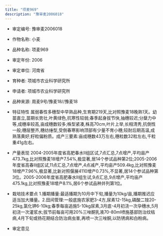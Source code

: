 ```yaml
---
title: "项麦969"
description: "豫审麦2006018"
---
```

* 审定编号:  豫审麦2006018

*  作物名称:  小麦

*  品种名称:  项麦969

*  审定年份:  2006

*  审定单位:  河南省

* 育种者:  项城市农业科学研究所

*  申请者:  项城市农业科学研究所

*  品种来源:  周麦9号/豫麦18//豫麦18

*  特征特性
属弱春性多穗型中早熟品种,生育期219天,比对照豫麦18晚熟1天。幼苗直立,苗期长势壮,叶黄绿色,抗寒性较弱;春季起身拔节快,抽穗较迟;分蘖力中等,成穗率较高,亩成穗数较多;株型紧凑,株高70cm,叶片上举,长相清秀,抗倒性一般;穗层整齐,穗纺缍型,受倒春寒影响顶部有少量不育小穗;较耐后期高温,成熟落黄好;籽粒偏粉质。成产三要素:亩成穗数43万左右,穗粒数32粒左右,千粒重41g左右。

*  产量表现
2004-2005年度省高肥春水Ⅱ组区试,7点汇总,7点增产,平均亩产473.7kg,比对照豫麦18增产7.54%,极显著,居14个参试品种第2位;2005-2006年度省高春Ⅱ组区试,11点汇总,7点增产,4点减产,平均亩产509.4kg,比对照豫麦18增产7.96%,极显著,比新对照偃展4110增产0.73%,不显著,居14个参试品种第3位。2005-2006年度省高肥春水Ⅱ组生试,9点汇总,9点增产,平均亩产475.1kg,比对照豫麦18增产8.1%,居6个参试品种并列第1位。

*  栽培技术要点
1.播期播量:最适播期为10月中下旬,播量为10kg/亩,播期推迟应适当加大播量。2.田间管理:一般底施农家肥3-4方,尿素12-15kg,磷酸二铵20-25kg,氯化钾6-10kg;春季每亩追施5-10kg尿素,3月底-4月初浇一次孕穗水,5月初浇一次灌浆水;拔节前每亩可用20%三唑酮乳液70-80ml喷施基部防治纹枯病,4月下旬或扬花期结合防治病虫害,再喷一次三唑酮,以防锈病和白粉病。

*  审定意见


